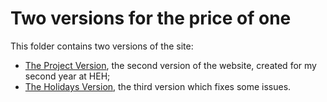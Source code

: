 # Two versions for the price of one

This folder contains two versions of the site:
- [The Project Version](1_Project), the second version of the website, created for my second year at HEH;
- [The Holidays Version](2_Holidays), the third version which fixes some issues.


